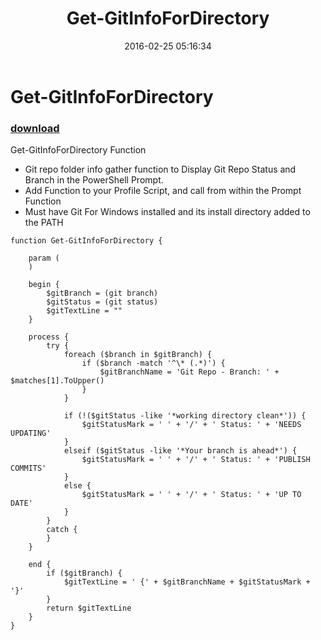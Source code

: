 ﻿---
pid:            6235
poster:         JayDeuce
title:          Get-GitInfoForDirectory
date:           2016-02-25 05:16:34
format:         posh
parent:         0
parent:         0

---

# Get-GitInfoForDirectory

### [download](6235.ps1)

Get-GitInfoForDirectory Function
- Git repo folder info gather function to Display Git Repo Status and Branch in the PowerShell Prompt.
- Add Function to your Profile Script, and call from within the Prompt Function
- Must have Git For Windows installed and its install directory added to the PATH

```posh
function Get-GitInfoForDirectory {

    param (
    )

    begin {
        $gitBranch = (git branch)
        $gitStatus = (git status)
        $gitTextLine = ""
    }

    process {
        try {
            foreach ($branch in $gitBranch) {
                if ($branch -match '^\* (.*)') {
                    $gitBranchName = 'Git Repo - Branch: ' + $matches[1].ToUpper()
    	        }
            }
    
            if (!($gitStatus -like '*working directory clean*')) {
                $gitStatusMark = ' ' + '/' + ' Status: ' + 'NEEDS UPDATING'
            }
            elseif ($gitStatus -like '*Your branch is ahead*') {
                $gitStatusMark = ' ' + '/' + ' Status: ' + 'PUBLISH COMMITS'
            }
            else {
                $gitStatusMark = ' ' + '/' + ' Status: ' + 'UP TO DATE'
            }
        }
        catch {
        }
    }

    end {
        if ($gitBranch) { 
            $gitTextLine = ' {' + $gitBranchName + $gitStatusMark + '}'            
        }
        return $gitTextLine       
    }    
}
```
